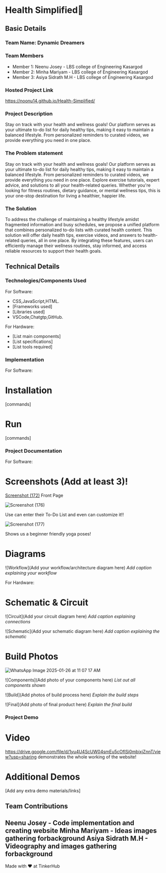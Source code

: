 # Health Simplified🎯


## Basic Details
### Team Name: Dynamic Dreamers


### Team Members
- Member 1: Neenu Josey - LBS college of Engineering Kasargod
- Member 2: Minha Mariyam -  LBS college of Engineering Kasargod
- Member 3: Asiya Sidrath M.H -  LBS college of Engineering Kasargod
### Hosted Project Link
https://noonu14.github.io/Health-Simplified/

### Project Description
Stay on track with your health and wellness goals! Our platform serves as your ultimate to-do list for daily healthy tips, making it easy to maintain a balanced lifestyle. From personalized reminders to curated videos, we provide everything you need in one place.

### The Problem statement
Stay on track with your health and wellness goals! Our platform serves as your ultimate to-do list for daily healthy tips, making it easy to maintain a balanced lifestyle. From personalized reminders to curated videos, we provide everything you need in one place. Explore exercise tutorials, expert advice, and solutions to all your health-related queries. Whether you're looking for fitness routines, dietary guidance, or mental wellness tips, this is your one-stop destination for living a healthier, happier life.
### The Solution
To address the challenge of maintaining a healthy lifestyle amidst fragmented information and busy schedules, we propose a unified platform that combines personalized to-do lists with curated health content. This solution will offer daily health tips, exercise videos, and answers to health-related queries, all in one place. By integrating these features, users can efficiently manage their wellness routines, stay informed, and access reliable resources to support their health goals.
## Technical Details
### Technologies/Components Used
For Software:
- CSS,JavaScript,HTML.
- [Frameworks used]
- [Libraries used]
- VSCode,Chatgtp,GitHub.

For Hardware:
- [List main components]
- [List specifications]
- [List tools required]

### Implementation
For Software:
# Installation
[commands]

# Run
[commands]

### Project Documentation
For Software:

# Screenshots (Add at least 3)!

[Screenshot (172)](https://github.com/user-attachments/assets/6a40f44c-816c-4d27-8370-06ba461ae493)
Front Page

![Screenshot (176)](https://github.com/user-attachments/assets/04e97634-68b2-45a8-adf3-acdfc03cb148)

Use can enter their To-Do List and even can customize it!!

![Screenshot (177)](https://github.com/user-attachments/assets/1323e40a-d93f-4ac3-921a-05094d4ec94e)

Shows us a beginner friendly yoga poses!

# Diagrams
![Workflow](Add your workflow/architecture diagram here)
*Add caption explaining your workflow*

For Hardware:

# Schematic & Circuit
![Circuit](Add your circuit diagram here)
*Add caption explaining connections*

![Schematic](Add your schematic diagram here)
*Add caption explaining the schematic*

# Build Photos
![WhatsApp Image 2025-01-26 at 11 07 17 AM](https://github.com/user-attachments/assets/62ccb0c1-b222-4948-810c-79ab666476f3)



![Components](Add photo of your components here)
*List out all components shown*

![Build](Add photos of build process here)
*Explain the build steps*

![Final](Add photo of final product here)
*Explain the final build*

### Project Demo
# Video
https://drive.google.com/file/d/1yu4U4ScUW04smEu5cOflSi0mbixjZnnT/view?usp=sharing
demonstrates the whole working of the website!

# Additional Demos
[Add any extra demo materials/links]

## Team Contributions
Neenu Josey - Code implementation and creating website
Minha Mariyam -  Ideas images gathering forbackground
Asiya Sidrath M.H -  Videography and images gathering forbackground
---
Made with ❤️ at TinkerHub
